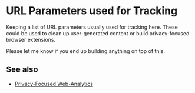 # URL Parameters used for Tracking

Keeping a list of URL parameters usually used for tracking here. These could be used to clean up user-generated content or build privacy-focused browser extensions.

Please let me know if you end up building anything on top of this.

## See also

 - [Privacy-Focused Web-Analytics](https://github.com/spekulatius/awesome-privacy-friendly-web-analytics)

